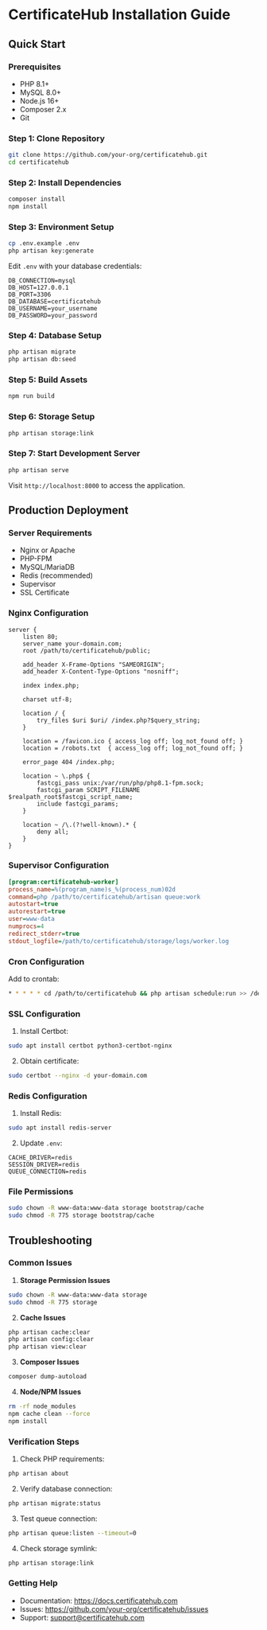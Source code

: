 # CertificateHub Installation Guide

## Quick Start

### Prerequisites
- PHP 8.1+
- MySQL 8.0+
- Node.js 16+
- Composer 2.x
- Git

### Step 1: Clone Repository
```bash
git clone https://github.com/your-org/certificatehub.git
cd certificatehub
```

### Step 2: Install Dependencies
```bash
composer install
npm install
```

### Step 3: Environment Setup
```bash
cp .env.example .env
php artisan key:generate
```

Edit `.env` with your database credentials:
```env
DB_CONNECTION=mysql
DB_HOST=127.0.0.1
DB_PORT=3306
DB_DATABASE=certificatehub
DB_USERNAME=your_username
DB_PASSWORD=your_password
```

### Step 4: Database Setup
```bash
php artisan migrate
php artisan db:seed
```

### Step 5: Build Assets
```bash
npm run build
```

### Step 6: Storage Setup
```bash
php artisan storage:link
```

### Step 7: Start Development Server
```bash
php artisan serve
```

Visit `http://localhost:8000` to access the application.

## Production Deployment

### Server Requirements
- Nginx or Apache
- PHP-FPM
- MySQL/MariaDB
- Redis (recommended)
- Supervisor
- SSL Certificate

### Nginx Configuration
```nginx
server {
    listen 80;
    server_name your-domain.com;
    root /path/to/certificatehub/public;

    add_header X-Frame-Options "SAMEORIGIN";
    add_header X-Content-Type-Options "nosniff";

    index index.php;

    charset utf-8;

    location / {
        try_files $uri $uri/ /index.php?$query_string;
    }

    location = /favicon.ico { access_log off; log_not_found off; }
    location = /robots.txt  { access_log off; log_not_found off; }

    error_page 404 /index.php;

    location ~ \.php$ {
        fastcgi_pass unix:/var/run/php/php8.1-fpm.sock;
        fastcgi_param SCRIPT_FILENAME $realpath_root$fastcgi_script_name;
        include fastcgi_params;
    }

    location ~ /\.(?!well-known).* {
        deny all;
    }
}
```

### Supervisor Configuration
```ini
[program:certificatehub-worker]
process_name=%(program_name)s_%(process_num)02d
command=php /path/to/certificatehub/artisan queue:work
autostart=true
autorestart=true
user=www-data
numprocs=4
redirect_stderr=true
stdout_logfile=/path/to/certificatehub/storage/logs/worker.log
```

### Cron Configuration
Add to crontab:
```bash
* * * * * cd /path/to/certificatehub && php artisan schedule:run >> /dev/null 2>&1
```

### SSL Configuration
1. Install Certbot:
```bash
sudo apt install certbot python3-certbot-nginx
```

2. Obtain certificate:
```bash
sudo certbot --nginx -d your-domain.com
```

### Redis Configuration
1. Install Redis:
```bash
sudo apt install redis-server
```

2. Update `.env`:
```env
CACHE_DRIVER=redis
SESSION_DRIVER=redis
QUEUE_CONNECTION=redis
```

### File Permissions
```bash
sudo chown -R www-data:www-data storage bootstrap/cache
sudo chmod -R 775 storage bootstrap/cache
```

## Troubleshooting

### Common Issues

1. **Storage Permission Issues**
```bash
sudo chown -R www-data:www-data storage
sudo chmod -R 775 storage
```

2. **Cache Issues**
```bash
php artisan cache:clear
php artisan config:clear
php artisan view:clear
```

3. **Composer Issues**
```bash
composer dump-autoload
```

4. **Node/NPM Issues**
```bash
rm -rf node_modules
npm cache clean --force
npm install
```

### Verification Steps

1. Check PHP requirements:
```bash
php artisan about
```

2. Verify database connection:
```bash
php artisan migrate:status
```

3. Test queue connection:
```bash
php artisan queue:listen --timeout=0
```

4. Check storage symlink:
```bash
php artisan storage:link
```

### Getting Help
- Documentation: https://docs.certificatehub.com
- Issues: https://github.com/your-org/certificatehub/issues
- Support: support@certificatehub.com
